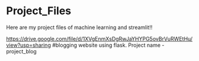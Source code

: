 # Project_Files
Here are my project files of machine learning and streamlit!!

https://drive.google.com/file/d/1XVgEnmXsDgRwJaYHYPG5ovBrVuRWEtHu/view?usp=sharing    #blogging website using flask. Project name - project_blog
